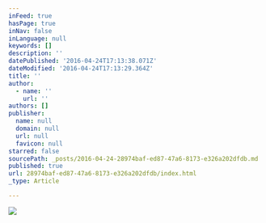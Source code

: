```yaml
---
inFeed: true
hasPage: true
inNav: false
inLanguage: null
keywords: []
description: ''
datePublished: '2016-04-24T17:13:38.071Z'
dateModified: '2016-04-24T17:13:29.364Z'
title: ''
author:
  - name: ''
    url: ''
authors: []
publisher:
  name: null
  domain: null
  url: null
  favicon: null
starred: false
sourcePath: _posts/2016-04-24-28974baf-ed87-47a6-8173-e326a202dfdb.md
published: true
url: 28974baf-ed87-47a6-8173-e326a202dfdb/index.html
_type: Article

---
```

![](https://the-grid-user-content.s3-us-west-2.amazonaws.com/d450b2b9-0e1a-4ec6-a9c2-0dc5359059d6.jpg)